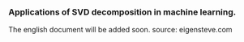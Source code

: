### Applications of SVD decomposition in machine learning.
The english document will be added soon.
source: eigensteve.com
